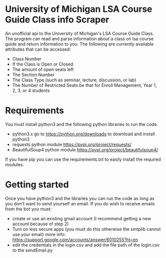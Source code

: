 # University of Michigan LSA Course Guide Class info Scraper
 An unofficial api to the University of Michigan's LSA Course Guide Class.
 The program can read and parse information about a class on lsa course guide and return information to you. The following are currently available attributes that can be accessed: 
 * Class Number
 * If the Class is Open or Closed
 * The amount of open seats left
 * The Section Number
 * The Class Type (such as seminar, lecture, discussion, or lab)
 * The Number of Restricted Seats be that for Enroll Management, Year 1, 2, 3, or 4 students
 
 # Requirements
You must install python3 and the following python libraries to run the code.
 - python3.x go to https://python.org/downloads to download and install python3
 - requests python module https://pypi.org/project/requests/
 - BeautifulSoup4 python module https://pypi.org/project/beautifulsoup4/
 
 If you have pip you can use the requirements.txt to easily install the required modules.
 
 # Getting started
Once you have python3 and the libraries you can run the code as long as you don't want to send yourself an email.
If you do wish to receive emails from the bot you must:
- create or use an existing gmail account (I recommend getting a new account because of step 2)
- Turn on less secure apps (you must do this otherwise the smtplib cannot use your email) more info: https://support.google.com/accounts/answer/6010255?hl=en
- edit the credentials in the login.csv and add the file path of the login.csv to the sendEmail.py

